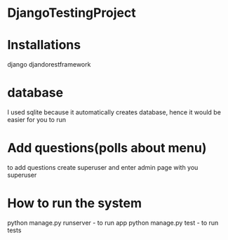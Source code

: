 # DjangoTestingProject

# Installations
django djandorestframework

# database 
I used sqlite because it automatically creates database, hence it would be easier for you to run

# Add questions(polls about menu)
to add questions create superuser and enter admin page with you superuser

# How to run the system
python manage.py runserver - to run app
python manage.py test - to run tests


